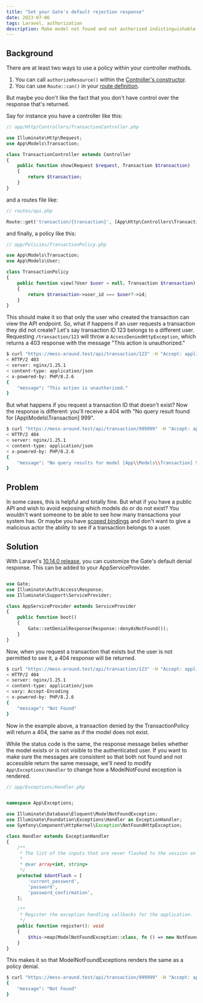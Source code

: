 ```yaml
---
title: "Set your Gate's default rejection response"
date: 2023-07-06
tags: Laravel, authorization
description: Make model not found and not authorized indistinguishable.
---
```

## Background
There are at least two ways to use a policy within your controller methods.

1. You can call `authorizeResource()` within the [Controller's constructor](https://laravel.com/docs/10.x/authorization#authorizing-resource-controllers).
2. You can use `Route::can()` in your [route definition](https://laravel.com/docs/10.x/authorization#via-middleware).

But maybe you don't like the fact that you don't have control over the response that's returned.

Say for instance you have a controller like this:

```php
// app/Http/Controllers/TransactionController.php

use Illuminate\Http\Request;
use App\Models\Transaction;

class TransactionController extends Controller
{
    public function show(Request $request, Transaction $transaction)
    {
        return $transaction;
    }
}
```

and a routes file like:
```php
// routes/api.php

Route::get('transaction/{transaction}', [App\Http\Controllers\TransactionController::class, 'show'])->can('view', 'transaction');
```

and finally, a policy like this:

```php
// app/Policies/TransactionPolicy.php

use App\Models\Transaction;
use App\Models\User;

class TransactionPolicy
{
    public function view(?User $user = null, Transaction $transaction): bool
    {
        return $transaction->user_id === $user?->id;
    }
}
```

This should make it so that only the user who created the transaction can view the API endpoint.  So, what if happens if an user requests a transaction they did not create? Let's say transaction ID 123 belongs to a different user. Requesting `/transaction/123` will throw a `AccessDeniedHttpException`, which returns a 403 response with the message "This action is unauthorized."

```zsh
$ curl "https://mess-around.test/api/transaction/123" -H "Accept: application/json" -v
< HTTP/2 403 
< server: nginx/1.25.1
< content-type: application/json
< x-powered-by: PHP/8.2.6
{
    "message": "This action is unauthorized."
}
```

But what happens if you request a transaction ID that doesn't exist? Now the response is different: you'll receive a 404 with "No query result found for \[App\\Models\\Transaction] 999".

```zsh
$ curl "https://mess-around.test/api/transaction/999999" -H "Accept: application/json" -v
< HTTP/2 404 
< server: nginx/1.25.1
< content-type: application/json
< x-powered-by: PHP/8.2.6
{
    "message": "No query results for model [App\\Models\\Transaction] 999"
}
```


## Problem
In some cases, this is helpful and totally fine. But what if you have a public API and wish to avoid exposing which models do or do not exist?  You wouldn't want someone to be able to see how many transactions your system has. Or maybe you have [scoped bindings](https://laravel.com/docs/10.x/routing#implicit-model-binding-scoping) and don't want to give a malicious actor the ability to see if a transaction belongs to a user.

## Solution
With Laravel's [10.14.0 release](https://github.com/laravel/framework/releases/tag/v10.14.0), you can customize the Gate's default denial response. This can be added to your AppServiceProvider.

```php

use Gate;
use Illuminate\Auth\Access\Response;
use Illuminate\Support\ServiceProvider;

class AppServiceProvider extends ServiceProvider
{
    public function boot()
    {
        Gate::setDenialResponse(Response::denyAsNotFound());
    }
}
```

Now, when you request a transaction that exists but the user is not permitted to see it, a 404 response will be returned.

```zsh
$ curl "https://mess-around.test/api/transaction/123" -H "Accept: application/json" -v
< HTTP/2 404 
< server: nginx/1.25.1
< content-type: application/json
< vary: Accept-Encoding
< x-powered-by: PHP/8.2.6
{
    "message": "Not Found"
}
```

Now in the example above, a transaction denied by the TransactionPolicy will return a 404, the same as if the model does not exist.

While the status code is the same, the response message belies whether the model exists or is not visible to the authenticated user.  If you want to make sure the messages are consistent so that both not found and not accessible return the same message, we'll need to modify `App\Exceptions\Handler` to change how a ModelNotFound exception is rendered.

```php
// app/Exceptions/Handler.php


namespace App\Exceptions;

use Illuminate\Database\Eloquent\ModelNotFoundException;
use Illuminate\Foundation\Exceptions\Handler as ExceptionHandler;
use Symfony\Component\HttpKernel\Exception\NotFoundHttpException;

class Handler extends ExceptionHandler
{
    /**
     * The list of the inputs that are never flashed to the session on validation exceptions.
     *
     * @var array<int, string>
     */
    protected $dontFlash = [
        'current_password',
        'password',
        'password_confirmation',
    ];

    /**
     * Register the exception handling callbacks for the application.
     */
    public function register(): void
    {
        $this->map(ModelNotFoundException::class, fn () => new NotFoundHttpException('Not Found'));
    }
}
```

This makes it so that ModelNotFoundExceptions renders the same as a policy denial.

```zsh
$ curl "https://mess-around.test/api/transaction/999999" -H "Accept: application/json"
{
    "message": "Not Found"
}
```
